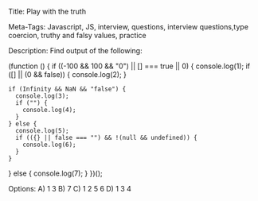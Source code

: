 Title: 
Play with the truth

Meta-Tags:
Javascript, JS, interview, questions, interview questions,type coercion, truthy and falsy values, practice 

Description:
Find output of the following:

(function () {
  if ((-100 && 100 && "0") || [] === true || 0) {
    console.log(1);
    if ([] || (0 && false)) {
      console.log(2);
    }

    if (Infinity && NaN && "false") {
      console.log(3);
      if ("") {
        console.log(4);
      }
    } else {
      console.log(5);
      if (({} || false === "") && !(null && undefined)) {
        console.log(6);
      }
    }
  } else {
    console.log(7);
  }
})();

Options: A) 1 3
         B) 7
         C) 1 2 5 6
         D) 1 3 4

